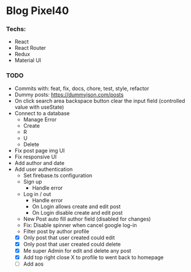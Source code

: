 # Blog Pixel40

### Techs:

- React
- React Router
- Redux
- Material UI

### TODO

- Commits with: feat, fix, docs, chore, test, style, refactor
- Dummy posts: https://dummyjson.com/posts
- On click search area backspace button clear the input field (controlled value with useState)
- Connect to a database
  - Manage Error
  - Create
  - R
  - U
  - Delete
- Fix post page img UI
- Fix responsive UI
- Add author and date
- Add user authentication
  - Set firebase.ts configuration
  - Sign up
    - Handle error
  - Log in / out
    - Handle error
    - On Login allows create and edit post
    - On Login disable create and edit post
  - New Post auto fill author field (disabled for changes)
  - Fix: Disable spinner when cancel google log-in
  - Filter post by author profile
  - [x] Only post that user created could edit
  - [x] Only post that user created could delete
  - [x] Me super Admin for edit and delete any post
  - [x] Add top right close X to profile to went back to homepage
  - [ ] Add aos
